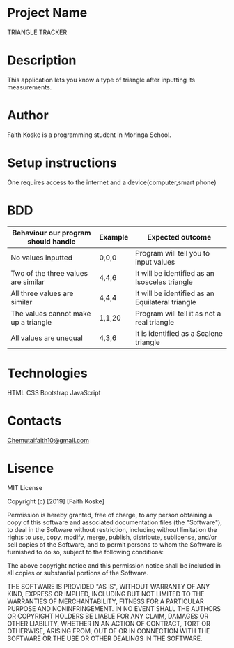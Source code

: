 # Project Name
TRIANGLE TRACKER
# Description
This application lets you know a type of triangle after inputting its measurements.
# Author
Faith Koske is a programming student in Moringa School.
# Setup instructions
One requires access to the internet and a device(computer,smart phone)
# BDD
| Behaviour our program should handle | Example |Expected outcome
| ------------- | ------------- |-----------|
| No values inputted | 0,0,0  |Program will tell you to input values |
| Two of the three values are similar  | 4,4,6 | It will be identified as an Isosceles triangle|
| All three values are similar |4,4,4 | It will be identified as an Equilateral triangle|
| The values cannot make up a triangle|1,1,20| Program will tell it as not a real triangle|
| All values are unequal|4,3,6| It is identified as a Scalene triangle|
# Technologies
HTML
CSS
Bootstrap
JavaScript
# Contacts
Chemutaifaith10@gmail.com
# Lisence
MIT License

Copyright (c) [2019] [Faith Koske]

Permission is hereby granted, free of charge, to any person obtaining a copy
of this software and associated documentation files (the "Software"), to deal
in the Software without restriction, including without limitation the rights
to use, copy, modify, merge, publish, distribute, sublicense, and/or sell
copies of the Software, and to permit persons to whom the Software is
furnished to do so, subject to the following conditions:

The above copyright notice and this permission notice shall be included in all
copies or substantial portions of the Software.

THE SOFTWARE IS PROVIDED "AS IS", WITHOUT WARRANTY OF ANY KIND, EXPRESS OR
IMPLIED, INCLUDING BUT NOT LIMITED TO THE WARRANTIES OF MERCHANTABILITY,
FITNESS FOR A PARTICULAR PURPOSE AND NONINFRINGEMENT. IN NO EVENT SHALL THE
AUTHORS OR COPYRIGHT HOLDERS BE LIABLE FOR ANY CLAIM, DAMAGES OR OTHER
LIABILITY, WHETHER IN AN ACTION OF CONTRACT, TORT OR OTHERWISE, ARISING FROM,
OUT OF OR IN CONNECTION WITH THE SOFTWARE OR THE USE OR OTHER DEALINGS IN THE
SOFTWARE.
